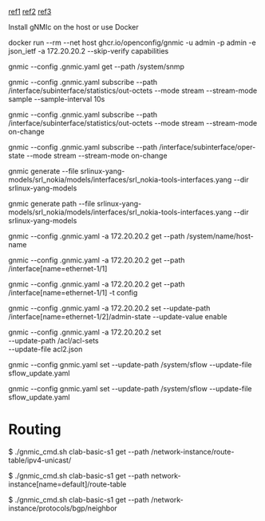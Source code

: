 

[ref1](https://github.com/openconfig/gnmic)
[ref2](https://github.com/karimra/gnmic-nanog87)
[ref3](https://aristanetworks.github.io/openmgmt/examples/gnmi-clients/gnmic/)


Install gNMIc on the host or use Docker

docker run --rm --net host ghcr.io/openconfig/gnmic -u admin -p admin -e json_ietf -a 172.20.20.2 --skip-verify capabilities

gnmic --config .gnmic.yaml get --path /system/snmp

gnmic --config .gnmic.yaml subscribe --path /interface/subinterface/statistics/out-octets --mode stream --stream-mode sample --sample-interval 10s

gnmic --config .gnmic.yaml subscribe --path /interface/subinterface/statistics/out-octets --mode stream --stream-mode on-change

gnmic --config .gnmic.yaml subscribe --path /interface/subinterface/oper-state --mode stream --stream-mode on-change

gnmic generate --file  srlinux-yang-models/srl_nokia/models/interfaces/srl_nokia-tools-interfaces.yang --dir srlinux-yang-models

gnmic generate path --file  srlinux-yang-models/srl_nokia/models/interfaces/srl_nokia-tools-interfaces.yang --dir srlinux-yang-models



gnmic --config .gnmic.yaml -a 172.20.20.2 get --path /system/name/host-name

gnmic --config .gnmic.yaml -a 172.20.20.2 get --path /interface[name=ethernet-1/1]

gnmic --config .gnmic.yaml -a 172.20.20.2 get --path /interface[name=ethernet-1/1] -t config

gnmic --config .gnmic.yaml -a 172.20.20.2 set --update-path /interface[name=ethernet-1/2]/admin-state --update-value enable

gnmic --config .gnmic.yaml -a 172.20.20.2 set \
--update-path /acl/acl-sets \
--update-file acl2.json

gnmic --config gnmic.yaml set --update-path /system/sflow --update-file sflow_update.yaml

gnmic --config gnmic.yaml set --update-path /system/sflow --update-file sflow_update.yaml


# Routing

$ ./gnmic_cmd.sh clab-basic-s1 get --path /network-instance/route-table/ipv4-unicast/

$ ./gnmic_cmd.sh clab-basic-s1 get --path network-instance[name=default]/route-table

$ ./gnmic_cmd.sh clab-basic-s1 get --path /network-instance/protocols/bgp/neighbor
